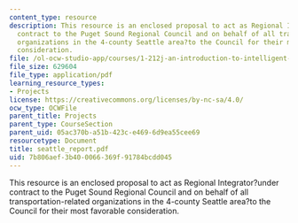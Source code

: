 ```yaml
---
content_type: resource
description: This resource is an enclosed proposal to act as Regional Integrator?under
  contract to the Puget Sound Regional Council and on behalf of all transportation-related
  organizations in the 4-county Seattle area?to the Council for their most favorable
  consideration.
file: /ol-ocw-studio-app/courses/1-212j-an-introduction-to-intelligent-transportation-systems-spring-2005/7b806aef3b400066369f91784bcdd045_seattle_report.pdf
file_size: 629604
file_type: application/pdf
learning_resource_types:
- Projects
license: https://creativecommons.org/licenses/by-nc-sa/4.0/
ocw_type: OCWFile
parent_title: Projects
parent_type: CourseSection
parent_uid: 05ac370b-a51b-423c-e469-6d9ea55cee69
resourcetype: Document
title: seattle_report.pdf
uid: 7b806aef-3b40-0066-369f-91784bcdd045
---
```

This resource is an enclosed proposal to act as Regional Integrator?under contract to the Puget Sound Regional Council and on behalf of all transportation-related organizations in the 4-county Seattle area?to the Council for their most favorable consideration.
